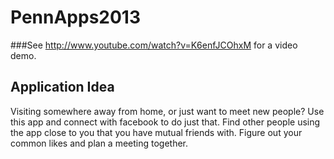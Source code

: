 PennApps2013
============

###See http://www.youtube.com/watch?v=K6enfJCOhxM for a video demo.

Application Idea
----------------

Visiting somewhere away from home, or just want to meet new people? Use this app and connect with facebook to do just that. Find other people using the app close to you that you have mutual friends with. Figure out your common likes and plan a meeting together.
